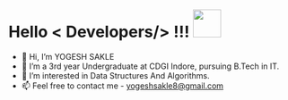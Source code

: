 # Hello < Developers/> !!! <img src = "https://raw.githubusercontent.com/MartinHeinz/MartinHeinz/master/wave.gif" width = 50px>

- 👋 Hi, I’m YOGESH SAKLE
- 🌱 I’m a 3rd year Undergraduate at CDGI Indore, pursuing B.Tech in IT.
- 👀 I’m interested in Data Structures And Algorithms.
- 📫 Feel free to contact me - yogeshsakle8@gmail.com



<!---
y0gesh02/y0gesh02 is a ✨ special ✨ repository because its `README.md` (this file) appears on your GitHub profile.
You can click the Preview link to take a look at your changes.
--->
